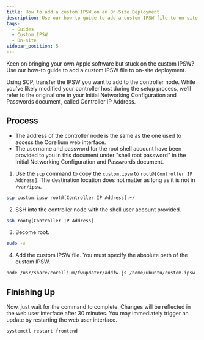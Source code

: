 ```yaml
---
title: How to add a custom IPSW on an On-Site Deployment
description: Use our how-to guide to add a custom IPSW file to on-site deployment.
tags:
  - Guides
  - Custom IPSW
  - On-site
sidebar_position: 5
---
```


Keen on bringing your own Apple software but stuck on the custom IPSW? Use our how-to guide to add a custom IPSW file to on-site deployment.

Using SCP, transfer the IPSW you want to add to the controller node. While you’ve likely modified your controller host during the setup process, we’ll refer to the original one in your Initial Networking Configuration and Passwords document, called Controller IP Address.

## Process

- The address of the controller node is the same as the one used to access the Corellium web interface.
- The username and password for the root shell account have been provided to you in this document under "shell root
password" in the Initial Networking Configuration and Passwords document.

1. Use the `scp` command to copy the `custom.ipsw` to `root@[Controller IP Address]`. The destination location does not matter as long as it is not in `/var/ipsw`.

```bash
scp custom.ipsw root@[Controller IP Address]:~/
```

2. SSH into the controller node with the shell user account provided.

```bash
ssh root@[Controller IP Address]
```

3. Become root.

```bash
sudo -s
```

4. Add the custom IPSW file. You must specify the absolute path of the custom IPSW.

```bash
node /usr/share/corellium/fwupdater/addfw.js /home/ubuntu/custom.ipsw
```

## Finishing Up

Now, just wait for the command to complete. Changes will be reflected in the web user interface after 30 minutes. You
may immediately trigger an update by restarting the web user interface.

```bash
systemctl restart frontend
```